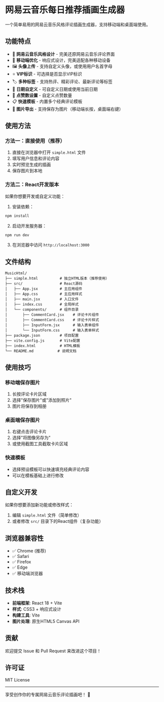 # 网易云音乐每日推荐插画生成器

一个简单易用的网易云音乐风格评论插画生成器，支持移动端和桌面端使用。

## 功能特点

- 🎨 **网易云音乐风格设计** - 完美还原网易云音乐评论界面
- 📱 **移动端优化** - 响应式设计，完美适配各种移动设备
- 🖼️ **头像上传** - 支持自定义头像，或使用用户名首字母
- ⭐ **VIP标识** - 可选择是否显示VIP标识
- 🏷️ **多种标签** - 支持热评、精彩评论、最新评论等标签
- 📅 **日期自定义** - 可自定义日期或使用当前日期
- 💖 **点赞数设置** - 自定义点赞数量
- 📋 **快速模板** - 内置多个经典评论模板
- 💾 **图片导出** - 支持保存为图片（移动端长按，桌面端右键）

## 使用方法

### 方法一：直接使用（推荐）

1. 直接在浏览器中打开 `simple.html` 文件
2. 填写用户信息和评论内容
3. 实时预览生成的插画
4. 保存图片到本地

### 方法二：React开发版本

如果你想要开发或自定义功能：

1. 安装依赖：
```bash
npm install
```

2. 启动开发服务器：
```bash
npm run dev
```

3. 在浏览器中访问 `http://localhost:3000`

## 文件结构

```
MusicHtml/
├── simple.html          # 独立HTML版本（推荐使用）
├── src/                 # React源码
│   ├── App.jsx          # 主应用组件
│   ├── App.css          # 主应用样式
│   ├── main.jsx         # 入口文件
│   ├── index.css        # 全局样式
│   └── components/      # 组件目录
│       ├── CommentCard.jsx    # 评论卡片组件
│       ├── CommentCard.css    # 评论卡片样式
│       ├── InputForm.jsx      # 输入表单组件
│       └── InputForm.css      # 输入表单样式
├── package.json         # 项目配置
├── vite.config.js       # Vite配置
├── index.html           # HTML模板
└── README.md           # 说明文档
```

## 使用技巧

### 移动端保存图片
1. 长按评论卡片区域
2. 选择"保存图片"或"添加到照片"
3. 图片将保存到相册

### 桌面端保存图片
1. 右键点击评论卡片
2. 选择"将图像另存为"
3. 或使用截图工具截取卡片区域

### 快速模板
- 选择预设模板可以快速填充经典评论内容
- 可以在模板基础上进行修改

## 自定义开发

如果你想要添加新功能或修改样式：

1. 编辑 `simple.html` 文件（简单修改）
2. 或者修改 `src/` 目录下的React组件（复杂功能）

## 浏览器兼容性

- ✅ Chrome (推荐)
- ✅ Safari
- ✅ Firefox
- ✅ Edge
- ✅ 移动端浏览器

## 技术栈

- **前端框架**: React 18 + Vite
- **样式**: CSS3 + 响应式设计
- **构建工具**: Vite
- **图片处理**: 原生HTML5 Canvas API

## 贡献

欢迎提交 Issue 和 Pull Request 来改进这个项目！

## 许可证

MIT License

---

享受创作你的专属网易云音乐评论插画吧！ 🎵

